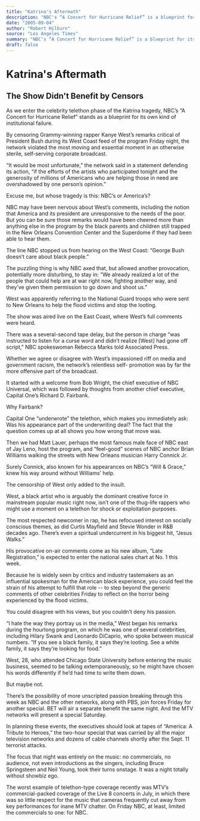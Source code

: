 ```yaml
---
title: "Katrina's Aftermath"
description: "NBC's “A Concert for Hurricane Relief” is a blueprint for its own kind of institutional failure. Kanye West’s remarks critical of President Bush during its West Coast feed of the program Friday night...."
date: "2005-09-04"
author: "Robert Hilburn"
source: "Los Angeles Times"
summary: "NBC's “A Concert for Hurricane Relief” is a blueprint for its own kind of institutional failure. Kanye West’s remarks critical of President Bush during its West Coast feed of the program Friday night. The show was aired live on the East Coast, where West's full comments were heard."
draft: false
---
```


# Katrina's Aftermath

## The Show Didn't Benefit by Censors

As we enter the celebrity telethon phase of the Katrina tragedy, NBC’s “A Concert for Hurricane Relief” stands as a blueprint for its own kind of institutional failure.

By censoring Grammy-winning rapper Kanye West’s remarks critical of President Bush during its West Coast feed of the program Friday night, the network violated the most moving and essential moment in an otherwise sterile, self-serving corporate broadcast.

“It would be most unfortunate,” the network said in a statement defending its action, “if the efforts of the artists who participated tonight and the generosity of millions of Americans who are helping those in need are overshadowed by one person’s opinion.”

Excuse me, but whose tragedy is this: NBC’s or America’s?

NBC may have been nervous about West’s comments, including the notion that America and its president are unresponsive to the needs of the poor. But you can be sure those remarks would have been cheered more than anything else in the program by the black parents and children still trapped in the New Orleans Convention Center and the Superdome if they had been able to hear them.

The line NBC stopped us from hearing on the West Coast: “George Bush doesn’t care about black people.”

The puzzling thing is why NBC axed that, but allowed another provocation, potentially more disturbing, to stay in: “We already realized a lot of the people that could help are at war right now, fighting another way, and they’ve given them permission to go down and shoot us.”

West was apparently referring to the National Guard troops who were sent to New Orleans to help the flood victims and stop the looting.

The show was aired live on the East Coast, where West’s full comments were heard.

There was a several-second tape delay, but the person in charge “was instructed to listen for a curse word and didn’t realize [West] had gone off script,” NBC spokeswoman Rebecca Marks told Associated Press.

Whether we agree or disagree with West’s impassioned riff on media and government racism, the network’s relentless self- promotion was by far the more offensive part of the broadcast.

It started with a welcome from Bob Wright, the chief executive of NBC Universal, which was followed by thoughts from another chief executive, Capital One’s Richard D. Fairbank.

Why Fairbank?

Capital One “underwrote” the telethon, which makes you immediately ask: Was his appearance part of the underwriting deal? The fact that the question comes up at all shows you how wrong that move was.

Then we had Matt Lauer, perhaps the most famous male face of NBC east of Jay Leno, host the program, and “feel-good” scenes of NBC anchor Brian Williams walking the streets with New Orleans musician Harry Connick Jr.

Surely Connick, also known for his appearances on NBC’s “Will & Grace,” knew his way around without Williams’ help.

The censorship of West only added to the insult.

West, a black artist who is arguably the dominant creative force in mainstream popular music right now, isn’t one of the thug-life rappers who might use a moment on a telethon for shock or exploitation purposes.

The most respected newcomer in rap, he has refocused interest on socially conscious themes, as did Curtis Mayfield and Stevie Wonder in R&B decades ago. There’s even a spiritual undercurrent in his biggest hit, “Jesus Walks.”

His provocative on-air comments come as his new album, “Late Registration,” is expected to enter the national sales chart at No. 1 this week.

Because he is widely seen by critics and industry tastemakers as an influential spokesman for the American black experience, you could feel the strain of his attempt to fulfill that role -- to step beyond the generic comments of other celebrities Friday to reflect on the horror being experienced by the flood victims.

You could disagree with his views, but you couldn’t deny his passion.

“I hate the way they portray us in the media,” West began his remarks during the hourlong program, on which he was one of several celebrities, including Hilary Swank and Leonardo DiCaprio, who spoke between musical numbers. “If you see a black family, it says they’re looting. See a white family, it says they’re looking for food.”

West, 28, who attended Chicago State University before entering the music business, seemed to be talking extemporaneously, so he might have chosen his words differently if he’d had time to write them down.

But maybe not.

There’s the possibility of more unscripted passion breaking through this week as NBC and the other networks, along with PBS, join forces Friday for another special. BET will air a separate benefit the same night. And the MTV networks will present a special Saturday.

In planning these events, the executives should look at tapes of “America: A Tribute to Heroes,” the two-hour special that was carried by all the major television networks and dozens of cable channels shortly after the Sept. 11 terrorist attacks.

The focus that night was entirely on the music: no commercials, no audience, not even introductions as the singers, including Bruce Springsteen and Neil Young, took their turns onstage. It was a night totally without showbiz ego.

The worst example of telethon-type coverage recently was MTV’s commercial-packed coverage of the Live 8 concerts in July, in which there was so little respect for the music that cameras frequently cut away from key performances for inane MTV chatter. On Friday NBC, at least, limited the commercials to one: for NBC.
